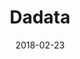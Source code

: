 ---
title: 'Dadata'
date: '2018-02-23'
description: In 2019 I collaborated on an algorithmic typography installation at Typeforce 9. Read more in my piece on IDEO's blog
tags: [human-AI collaboration, generative art]
cardImg: typeforce
externalLink: https://www.ideo.com/journal/inviting-algorithms-to-the-design-team
---